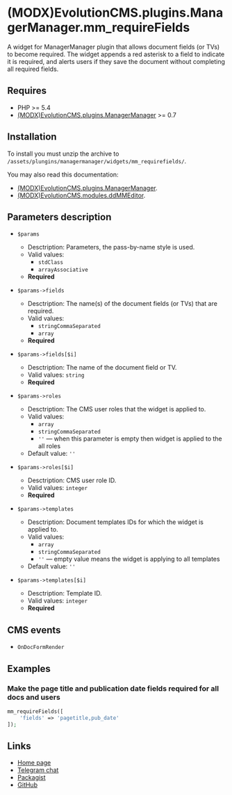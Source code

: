 # (MODX)EvolutionCMS.plugins.ManagerManager.mm_requireFields

A widget for ManagerManager plugin that allows document fields (or TVs) to become required.
The widget appends a red asterisk to a field to indicate it is required, and alerts users if they save the document without completing all required fields.


## Requires

* PHP >= 5.4
* [(MODX)EvolutionCMS.plugins.ManagerManager](https://code.divandesign.ru/modx/managermanager) >= 0.7


## Installation

To install you must unzip the archive to `/assets/plungins/managermanager/widgets/mm_requirefields/`.


You may also read this documentation:
* [(MODX)EvolutionCMS.plugins.ManagerManager](https://code.divandesign.ru/modx/managermanager).
* [(MODX)EvolutionCMS.modules.ddMMEditor](https://code.divandesign.ru/modx/ddmmeditor).


## Parameters description

* `$params`
	* Desctription: Parameters, the pass-by-name style is used.
	* Valid values:
		* `stdClass`
		* `arrayAssociative`
	* **Required**
	
* `$params->fields`
	* Desctription: The name(s) of the document fields (or TVs) that are required.
	* Valid values:
		* `stringCommaSeparated`
		* `array`
	* **Required**
	
* `$params->fields[$i]`
	* Desctription: The name of the document field or TV.
	* Valid values: `string`
	* **Required**
	
* `$params->roles`
	* Desctription: The CMS user roles that the widget is applied to.
	* Valid values:
		* `array`
		* `stringCommaSeparated`
		* `''` — when this parameter is empty then widget is applied to the all roles
	* Default value: `''`
	
* `$params->roles[$i]`
	* Desctription: CMS user role ID.
	* Valid values: `integer`
	* **Required**
	
* `$params->templates`
	* Desctription: Document templates IDs for which the widget is applied to.
	* Valid values:
		* `array`
		* `stringCommaSeparated`
		* `''` — empty value means the widget is applying to all templates
	* Default value: `''`
	
* `$params->templates[$i]`
	* Desctription: Template ID.
	* Valid values: `integer`
	* **Required**


## CMS events

* `OnDocFormRender`


## Examples


### Make the page title and publication date fields required for all docs and users

```php
mm_requireFields([
	'fields' => 'pagetitle,pub_date'
]);
```


## Links

* [Home page](https://code.divandesign.ru/modx/mm_requirefields)
* [Telegram chat](https://t.me/dd_code)
* [Packagist](https://packagist.org/packages/dd/evolutioncms-plugins-managermanager-mm_requirefields)
* [GitHub](https://github.com/DivanDesign/EvolutionCMS.plugins.ManagerManager.mm_requireFields)


<link rel="stylesheet" type="text/css" href="https://raw.githack.com/DivanDesign/CSS.ddMarkdown/master/style.min.css" />